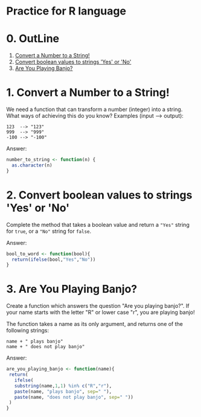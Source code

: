 # Practice for R language

# 0. OutLine
1. [Convert a Number to a String!](#prob1)
2. [Convert boolean values to strings 'Yes' or 'No'](#prob2)
3. [Are You Playing Banjo?](#prob3)

# 1. Convert a Number to a String! <a name="prob1"></a>
We need a function that can transform a number (integer) into a string.
What ways of achieving this do you know?
Examples (input --> output):

```
123  --> "123"
999  --> "999"
-100 --> "-100"
```

Answer:

```r
number_to_string <- function(n) {
  as.character(n)
}
```

# 2. Convert boolean values to strings 'Yes' or 'No'<a name="prob2"></a>
Complete the method that takes a boolean value and return a `"Yes"` string for `true`, or a `"No"` string for `false`.

Answer:

```r
bool_to_word <- function(bool){
  return(ifelse(bool,"Yes","No"))
}
```

# 3. Are You Playing Banjo? <a name="prob3"></a>
Create a function which answers the question "Are you playing banjo?".
If your name starts with the letter "R" or lower case "r", you are playing banjo!

The function takes a name as its only argument, and returns one of the following strings:

```
name + " plays banjo" 
name + " does not play banjo"
```

Answer:

```r
are_you_playing_banjo <- function(name){
 return(
   ifelse(
   substring(name,1,1) %in% c("R","r"),
   paste(name, "plays banjo", sep=" "),
   paste(name, "does not play banjo", sep=" "))
 )
}
```

